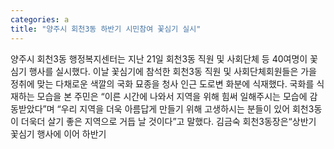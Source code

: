 ```yaml
---
categories: a
title: "양주시 회천3동 하반기 시민참여 꽃심기 실시"
---
```

양주시 회천3동 행정복지센터는 지난 21일 회천3동 직원 및 사회단체 등 40여명이 꽃심기 행사를 실시했다. 이날 꽃심기에 참석한 회천3동 직원 및 사회단체회원들은 가을 정취에 맞는 다채로운 색깔의 국화 묘종을 청사 인근 도로변 화분에 식재했다. 국화를 식재하는 모습을 본 주민은 “이른 시간에 나와서 지역을 위해 힘써 일해주시는 모습에 감동받았다”며 “우리 지역을 더욱 아름답게 만들기 위해 고생하시는 분들이 있어 회천3동이 더욱더 살기 좋은 지역으로 거듭 날 것이다”고 말했다. 김금숙 회천3동장은“상반기 꽃심기 행사에 이어 하반기